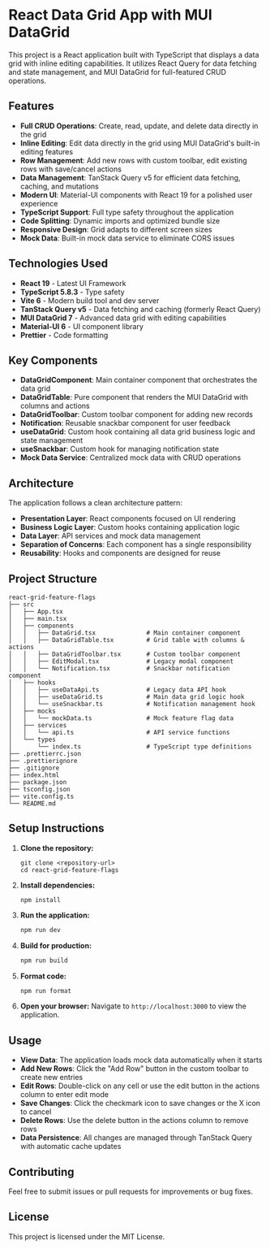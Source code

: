 # React Data Grid App with MUI DataGrid

This project is a React application built with TypeScript that displays a data grid with inline editing capabilities. It utilizes React Query for data fetching and state management, and MUI DataGrid for full-featured CRUD operations.

## Features

- **Full CRUD Operations**: Create, read, update, and delete data directly in the grid
- **Inline Editing**: Edit data directly in the grid using MUI DataGrid's built-in editing features
- **Row Management**: Add new rows with custom toolbar, edit existing rows with save/cancel actions
- **Data Management**: TanStack Query v5 for efficient data fetching, caching, and mutations
- **Modern UI**: Material-UI components with React 19 for a polished user experience
- **TypeScript Support**: Full type safety throughout the application
- **Code Splitting**: Dynamic imports and optimized bundle size
- **Responsive Design**: Grid adapts to different screen sizes
- **Mock Data**: Built-in mock data service to eliminate CORS issues

## Technologies Used

- **React 19** - Latest UI Framework
- **TypeScript 5.8.3** - Type safety
- **Vite 6** - Modern build tool and dev server
- **TanStack Query v5** - Data fetching and caching (formerly React Query)
- **MUI DataGrid 7** - Advanced data grid with editing capabilities
- **Material-UI 6** - UI component library
- **Prettier** - Code formatting

## Key Components

- **DataGridComponent**: Main container component that orchestrates the data grid
- **DataGridTable**: Pure component that renders the MUI DataGrid with columns and actions
- **DataGridToolbar**: Custom toolbar component for adding new records
- **Notification**: Reusable snackbar component for user feedback
- **useDataGrid**: Custom hook containing all data grid business logic and state management
- **useSnackbar**: Custom hook for managing notification state
- **Mock Data Service**: Centralized mock data with CRUD operations

## Architecture

The application follows a clean architecture pattern:

- **Presentation Layer**: React components focused on UI rendering
- **Business Logic Layer**: Custom hooks containing application logic
- **Data Layer**: API services and mock data management
- **Separation of Concerns**: Each component has a single responsibility
- **Reusability**: Hooks and components are designed for reuse

## Project Structure

```
react-grid-feature-flags
├── src
│   ├── App.tsx
│   ├── main.tsx
│   ├── components
│   │   ├── DataGrid.tsx              # Main container component
│   │   ├── DataGridTable.tsx         # Grid table with columns & actions
│   │   ├── DataGridToolbar.tsx       # Custom toolbar component  
│   │   ├── EditModal.tsx             # Legacy modal component
│   │   └── Notification.tsx          # Snackbar notification component
│   ├── hooks
│   │   ├── useDataApi.ts             # Legacy data API hook
│   │   ├── useDataGrid.ts            # Main data grid logic hook
│   │   └── useSnackbar.ts            # Notification management hook
│   ├── mocks
│   │   └── mockData.ts               # Mock feature flag data
│   ├── services
│   │   └── api.ts                    # API service functions
│   └── types
│       └── index.ts                  # TypeScript type definitions
├── .prettierrc.json
├── .prettierignore
├── .gitignore
├── index.html
├── package.json
├── tsconfig.json
├── vite.config.ts
└── README.md
```

## Setup Instructions

1. **Clone the repository:**

   ```
   git clone <repository-url>
   cd react-grid-feature-flags
   ```

2. **Install dependencies:**

   ```
   npm install
   ```

3. **Run the application:**

   ```bash
   npm run dev
   ```

4. **Build for production:**

   ```bash
   npm run build
   ```

5. **Format code:**

   ```bash
   npm run format
   ```

6. **Open your browser:**
   Navigate to `http://localhost:3000` to view the application.

## Usage

- **View Data**: The application loads mock data automatically when it starts
- **Add New Rows**: Click the "Add Row" button in the custom toolbar to create new entries
- **Edit Rows**: Double-click on any cell or use the edit button in the actions column to enter edit mode
- **Save Changes**: Click the checkmark icon to save changes or the X icon to cancel
- **Delete Rows**: Use the delete button in the actions column to remove rows
- **Data Persistence**: All changes are managed through TanStack Query with automatic cache updates

## Contributing

Feel free to submit issues or pull requests for improvements or bug fixes.

## License

This project is licensed under the MIT License.
